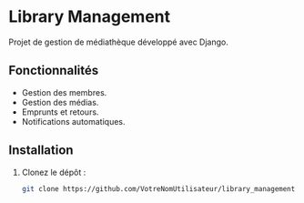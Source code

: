 # Library Management

Projet de gestion de médiathèque développé avec Django. 

## Fonctionnalités
- Gestion des membres.
- Gestion des médias.
- Emprunts et retours.
- Notifications automatiques.

## Installation
1. Clonez le dépôt :
   ```bash
   git clone https://github.com/VotreNomUtilisateur/library_management.git
